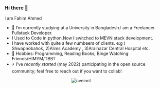 ### Hi there 👋
I am Fahim Ahmed

- 🔭 I’m currently studying at a University in Bangladesh.I am a Freelancer Fullstack Developer.
- I Used to Code in python.Now I switched to MEVN stack development.
- I have worked with quite a few numbeers of clients. e:g ) Shwapnobahok, 2)Alims Academy , 3)Araihazar Central Hospital etc.
- 🌱 Hobbies: Programming, Reading Books, Binge Watching Friends/HIMYM/TBBT
- ⚡ I've _recently started_ (may 2022) participating in the open source community; feel free to reach out if you want to collab!

<p align="center"> <img src="https://github-readme-stats.vercel.app/api?username=fahimaloy&count_private=true&show_icons=true&hide_border=true&theme=tokyonight" alt="cveinnt" />
